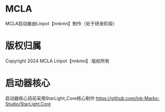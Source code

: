 # MCLA
 MCLA启动器由Linpot【nnkmn】制作（处于研发阶段）


# 版权归属
 Copyright 2024 MCLA Linpot【nnkmn】 版权所有
# 启动器核心
 启动器核心目前采用StarLight_Core核心制作
 https://github.com/Ink-Marks-Studio/StarLight.Core
